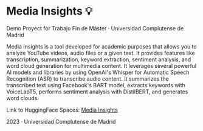 # Media Insights 💡
Demo Proyect for Trabajo Fin de Máster · Universidad Complutense de Madrid

Media Insights is a tool developed for academic purposes that allows you to analyze YouTube videos, audio files or a given text. It provides features like transcription, summarization, keyword extraction, sentiment analysis, and word cloud generation for multimedia content. It leverages several powerful AI models and libraries by using OpenAI's Whisper for Automatic Speech Recognition (ASR) to transcribe audio content. It summarizes the transcribed text using Facebook's BART model, extracts keywords with VoiceLabT5, performs sentiment analysis with DistilBERT, and generates word clouds.

Link to HuggingFace Spaces: [Media Insights](https://huggingface.co/spaces/storresbusquets/tfm-media-insights)

2023 · Universidad Complutense de Madrid
